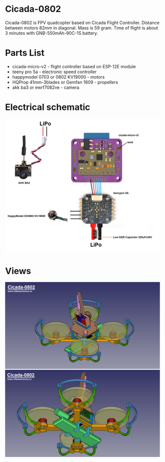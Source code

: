 # Cicada-0802

Cicada-0802 is FPV quadcopter based on Cicada Flight Controller. Distance between motors 82mm in diagonal. Mass is 59 gram. Time of flight is about 3 minutes with GNB-550mAh-90C-1S battery.


# Parts List
- cicada-micro-v2 - flight controller based on ESP-12E module
- teeny pro 5a - electronic speed controller
- happymodel 0703 or 0802 KV19000 - motors
- HQProp 41mm-3blades or Gemfan 1609 - propellers
- akk ba3 or ewrf7082ve - camera


# Electrical schematic
![electrical schematic](cicada-0802-electrical-schematic.png)

# Views
![view1](cicada-0802-view1.png)
![view2](cicada-0802-view2.png)